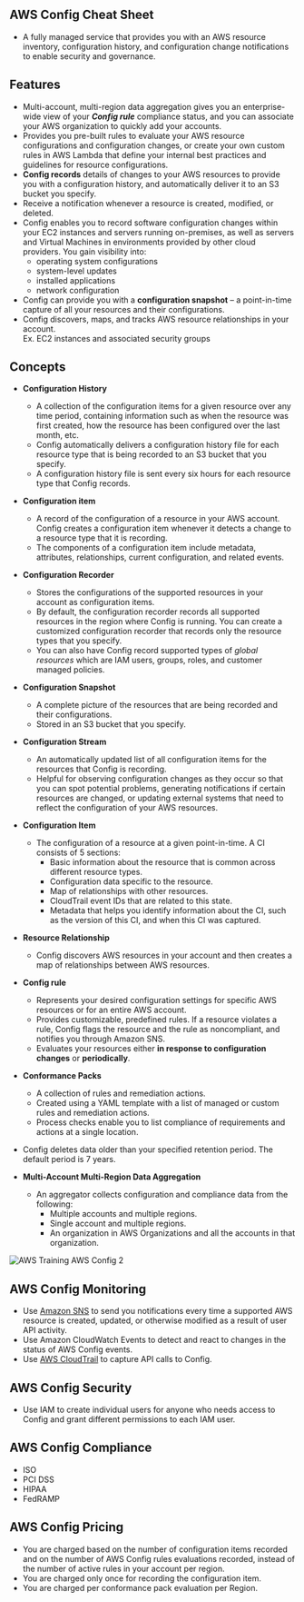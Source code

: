 ## AWS Config Cheat Sheet

- A fully managed service that provides you with an AWS resource inventory, configuration history, and configuration change notifications to enable security and governance.

## **Features**

- Multi-account, multi-region data aggregation gives you an enterprise-wide view of your **_Config rule_** compliance status, and you can associate your AWS organization to quickly add your accounts.
- Provides you pre-built rules to evaluate your AWS resource configurations and configuration changes, or create your own custom rules in AWS Lambda that define your internal best practices and guidelines for resource configurations.
- **Config records** details of changes to your AWS resources to provide you with a configuration history, and automatically deliver it to an S3 bucket you specify.
- Receive a notification whenever a resource is created, modified, or deleted.
- Config enables you to record software configuration changes within your EC2 instances and servers running on-premises, as well as servers and Virtual Machines in environments provided by other cloud providers. You gain visibility into:
    - operating system configurations
    - system-level updates
    - installed applications
    - network configuration
- Config can provide you with a **configuration snapshot** – a point-in-time capture of all your resources and their configurations.
- Config discovers, maps, and tracks AWS resource relationships in your account.  
    Ex. EC2 instances and associated security groups

## **Concepts**

- **Configuration History**
    - A collection of the configuration items for a given resource over any time period, containing information such as when the resource was first created, how the resource has been configured over the last month, etc.
    - Config automatically delivers a configuration history file for each resource type that is being recorded to an S3 bucket that you specify.
    - A configuration history file is sent every six hours for each resource type that Config records.
- **Configuration item**
    - A record of the configuration of a resource in your AWS account. Config creates a configuration item whenever it detects a change to a resource type that it is recording.
    - The components of a configuration item include metadata, attributes, relationships, current configuration, and related events.
- **Configuration Recorder**
    - Stores the configurations of the supported resources in your account as configuration items.
    - By default, the configuration recorder records all supported resources in the region where Config is running. You can create a customized configuration recorder that records only the resource types that you specify.
    - You can also have Config record supported types of _global resources_ which are IAM users, groups, roles, and customer managed policies.
- **Configuration Snapshot**
    - A complete picture of the resources that are being recorded and their configurations.
    - Stored in an S3 bucket that you specify.
- **Configuration Stream**
    - An automatically updated list of all configuration items for the resources that Config is recording.
    - Helpful for observing configuration changes as they occur so that you can spot potential problems, generating notifications if certain resources are changed, or updating external systems that need to reflect the configuration of your AWS resources.
- **Configuration Item**
    - The configuration of a resource at a given point-in-time. A CI consists of 5 sections:
        - Basic information about the resource that is common across different resource types.
        - Configuration data specific to the resource.
        - Map of relationships with other resources.
        - CloudTrail event IDs that are related to this state.
        - Metadata that helps you identify information about the CI, such as the version of this CI, and when this CI was captured.
- **Resource Relationship**
    - Config discovers AWS resources in your account and then creates a map of relationships between AWS resources.
- **Config rule**
    - Represents your desired configuration settings for specific AWS resources or for an entire AWS account.
    - Provides customizable, predefined rules. If a resource violates a rule, Config flags the resource and the rule as noncompliant, and notifies you through Amazon SNS.
    - Evaluates your resources either **in response to configuration changes** or **periodically**.
- **Conformance Packs**
    - A collection of rules and remediation actions.
    - Created using a YAML template with a list of managed or custom rules and remediation actions.
    - Process checks enable you to list compliance of requirements and actions at a single location.

- Config deletes data older than your specified retention period. The default period is 7 years.
- **Multi-Account Multi-Region Data Aggregation**
    - An aggregator collects configuration and compliance data from the following:
        - Multiple accounts and multiple regions.
        - Single account and multiple regions.
        - An organization in AWS Organizations and all the accounts in that organization.

![AWS Training AWS Config 2](https://td-mainsite-cdn.tutorialsdojo.com/wp-content/uploads/2018/12/AWS-Training-AWS-Config-2.jpg)

## **AWS Config Monitoring**

- Use [Amazon SNS](https://tutorialsdojo.com/amazon-sns/) to send you notifications every time a supported AWS resource is created, updated, or otherwise modified as a result of user API activity.
- Use Amazon CloudWatch Events to detect and react to changes in the status of AWS Config events.
- Use [AWS CloudTrail](https://tutorialsdojo.com/aws-cloudtrail/) to capture API calls to Config.

## **AWS Config Security**

- Use IAM to create individual users for anyone who needs access to Config and grant different permissions to each IAM user.

## **AWS Config Compliance**

- ISO
- PCI DSS
- HIPAA
- FedRAMP

## **AWS Config Pricing**

- You are charged based on the number of configuration items recorded and on the number of AWS Config rules evaluations recorded, instead of the number of active rules in your account per region.
- You are charged only once for recording the configuration item.
- You are charged per conformance pack evaluation per Region.